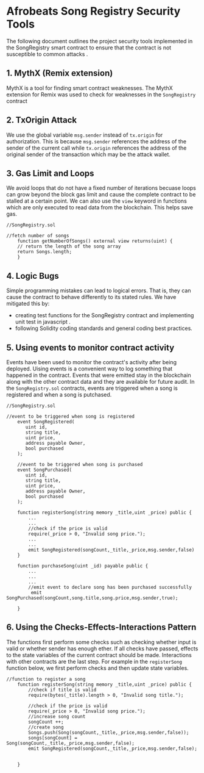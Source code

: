 # Afrobeats Song Registry Security Tools

The following document outlines the project security tools implemented in the SongRegistry smart contract to ensure that the contract is not susceptible to common attacks . 

## 1. MythX (Remix extension)

MythX is a tool for finding smart contract weaknesses. The MythX extension for Remix was used to check for weaknesses in the `SongRegistry` contract


## 2. TxOrigin Attack

We use the global variable `msg.sender` instead of `tx.origin` for authorization. This is because `msg.sender` references the address of the sender of the current call while `tx.origin` references the address of the original sender of the transaction which may be the attack wallet. 


## 3. Gas Limit and Loops

We avoid loops that do not have a fixed number of iterations becuase loops can grow beyond the block gas limit and cause the complete contract to be stalled at a certain point. We can also use the `view` keyword in functions which are only executed to read data from the blockchain. This helps save gas. 

```
//SongRegistry.sol

//fetch number of songs
    function getNumberOfSongs() external view returns(uint) {
    // return the length of the song array
    return Songs.length;
    }
```


## 4. Logic Bugs

Simple programming mistakes can lead to logical errors. That is, they can cause the contract to behave differently to its stated rules. We have mitigated this by:
* creating test functions for the SongRegistry contract and implementing unit test in javascript .
* following Solidity coding standards and general coding best practices.


## 5. Using events to monitor contract activity

Events have been used to monitor the contract's activity after being deployed. Uising events is a convenient way to log something that happened in the contract. Events that were emitted stay in the blockchain along with the other contract data and they are available for future audit. In the `SongRegistry.sol` contracts, events are triggered when a song is registered and when a song is putchased. 
```
//SongRegistry.sol

//event to be triggered when song is registered
    event SongRegistered(
       uint id,
       string title,
       uint price,
       address payable Owner,
       bool purchased
    );

    //event to be triggered when song is purchased
    event SongPurchased(
       uint id,
       string title,
       uint price,
       address payable Owner,
       bool purchased
    );

    function registerSong(string memory _title,uint _price) public {
        ...
        ...
        //check if the price is valid
        require(_price > 0, "Invalid song price.");
        ...
        ...
        emit SongRegistered(songCount,_title,_price,msg.sender,false)
    }
    
    function purchaseSong(uint _id) payable public {
        ...
        ...
        ... 
        //emit event to declare song has been purchased successfully
         emit SongPurchased(songCount,song.title,song.price,msg.sender,true);

    }

```


## 6. Using the Checks-Effects-Interactions Pattern

The functions first perform some checks such as checking whether input is valid or whether sender has enough ether. If all checks have passed, effects to the state variables of the current contract should be made. Interactions with other contracts are the last step. For example in the `registerSong` function below, we first perform checks and then update state variables.  

```
//function to register a song
    function registerSong(string memory _title,uint _price) public {
        //check if title is valid
        require(bytes(_title).length > 0, "Invalid song title.");

        //check if the price is valid
        require(_price > 0, "Invalid song price.");
        //increase song count
        songCount ++;
        //create song
        Songs.push(Song(songCount,_title,_price,msg.sender,false));
        songs[songCount] = Song(songCount,_title,_price,msg.sender,false);
        emit SongRegistered(songCount,_title,_price,msg.sender,false);


    }
```



